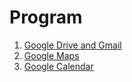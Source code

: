 # Program

1. [Google Drive and Gmail](./lessons/01-drive-pdf-gmail.md)
1. [Google Maps](./lessons/02-google-maps.md)
1. [Google Calendar](./lessons/03-google-calendar.md)
